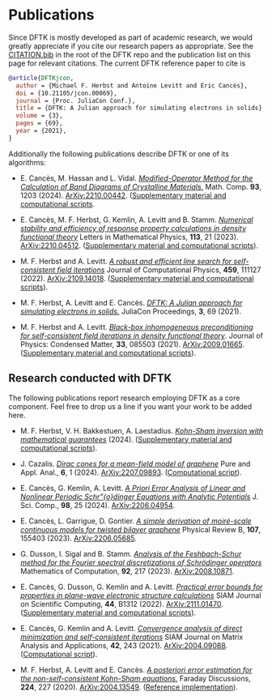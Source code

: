 # Publications

Since DFTK is mostly developed as part of academic research,
we would greatly appreciate if you cite our research papers as appropriate.
See the [CITATION.bib](https://github.com/JuliaMolSim/DFTK.jl/blob/master/CITATION.bib)
in the root of the DFTK repo and the publication list
on this page for relevant citations.
The current DFTK reference paper to cite is
```bibtex
@article{DFTKjcon,
  author = {Michael F. Herbst and Antoine Levitt and Eric Cancès},
  doi = {10.21105/jcon.00069},
  journal = {Proc. JuliaCon Conf.},
  title = {DFTK: A Julian approach for simulating electrons in solids},
  volume = {3},
  pages = {69},
  year = {2021},
}
```

Additionally the following publications describe DFTK or one of its algorithms:

- E. Cancès, M. Hassan and L. Vidal.
  [*Modified-Operator Method for the Calculation of Band Diagrams of Crystalline Materials.*](https://doi.org/10.1090/mcom/3897)
  Math. Comp. **93**, 1203 (2024).
  [ArXiv:2210.00442](https://arxiv.org/abs/2210.00442).
  ([Supplementary material and computational scripts](https://github.com/LaurentVidal95/ModifiedOp).

- E. Cancès, M. F. Herbst, G. Kemlin, A. Levitt and B. Stamm.
  [*Numerical stability and efficiency of response property calculations in density functional theory*](https://arxiv.org/abs/2210.04512)
  Letters in Mathematical Physics, **113**, 21 (2023).
  [ArXiv:2210.04512](https://arxiv.org/abs/2210.04512).
  ([Supplementary material and computational scripts](https://github.com/gkemlin/response-calculations-metals)).

- M. F. Herbst and A. Levitt.
  [*A robust and efficient line search for self-consistent field iterations*](https://arxiv.org/abs/2109.14018)
  Journal of Computational Physics, **459**, 111127 (2022).
  [ArXiv:2109.14018](https://arxiv.org/abs/2109.14018).
  ([Supplementary material and computational scripts](https://github.com/mfherbst/supporting-adaptive-damping/)).

- M. F. Herbst, A. Levitt and E. Cancès.
  [*DFTK: A Julian approach for simulating electrons in solids.*](https://doi.org/10.21105/jcon.00069)
  JuliaCon Proceedings, **3**, 69 (2021).

- M. F. Herbst and A. Levitt.
  [*Black-box inhomogeneous preconditioning for self-consistent field iterations in density functional theory*](https://doi.org/10.1088/1361-648X/abcbdb).
  Journal of Physics: Condensed Matter, **33**, 085503 (2021).
  [ArXiv:2009.01665](https://arxiv.org/abs/2009.01665).
  ([Supplementary material and computational scripts](https://github.com/mfherbst/supporting-ldos-preconditioning/)).


## Research conducted with DFTK
The following publications report research employing DFTK as a core component.
Feel free to drop us a line if you want your work to be added here.

- M. F. Herbst, V. H. Bakkestuen, A. Laestadius.
  [*Kohn-Sham inversion with mathematical guarantees*](https://arxiv.org/abs/2409.04372) (2024).
  ([Supplementary material and computational scripts](https://github.com/mfherbst/supporting-my-inversion)).

- J. Cazalis.
  [*Dirac cones for a mean-field model of graphene*](https://doi.org/10.2140/paa.2024.6.129)
  Pure and Appl. Anal., **6**, 1 (2024).
  [ArXiv:2207.09893](https://arxiv.org/abs/2207.09893).
  ([Computational script](https://github.com/JuliaMolSim/DFTK.jl/blob/f7fcc31c79436b2582ac1604d4ed8ac51a6fd3c8/examples/publications/2022_cazalis.jl)).

- E. Cancès, G. Kemlin, A. Levitt.
  [*A Priori Error Analysis of Linear and Nonlinear Periodic Schr\"{o}dinger Equations with Analytic Potentials*](https://doi.org/10.1007/s10915-023-02421-0)
  J. Sci. Comp., **98**, 25 (2024).
  [ArXiv:2206.04954](https://arxiv.org/abs/2206.04954).

- E. Cancès, L. Garrigue, D. Gontier.
  [*A simple derivation of moiré-scale continuous models for twisted bilayer graphene*](https://doi.org/10.1103/PhysRevB.107.155403)
  Physical Review B, **107**, 155403 (2023).
  [ArXiv:2206.05685](https://arxiv.org/abs/2206.05685).

- G. Dusson, I. Sigal and B. Stamm.
  [*Analysis of the Feshbach-Schur method for the Fourier spectral discretizations of Schrödinger operators*](http://doi.org/10.1090/mcom/3774)
  Mathematics of Computation, **92**, 217 (2023).
  [ArXiv:2008.10871](https://arxiv.org/abs/2008.10871).

- E. Cancès, G. Dusson, G. Kemlin and A. Levitt.
  [*Practical error bounds for properties in plane-wave electronic structure calculations*](https://doi.org/10.1137/21M1456224)
  SIAM Journal on Scientific Computing, **44**, B1312 (2022).
  [ArXiv:2111.01470](https://arxiv.org/abs/2111.01470).
  ([Supplementary material and computational scripts](https://github.com/gkemlin/paper-forces-estimator)).

- E. Cancès, G. Kemlin and A. Levitt.
  [*Convergence analysis of direct minimization and self-consistent iterations*](https://doi.org/10.1137/20M1332864)
  SIAM Journal on Matrix Analysis and Applications, **42**, 243 (2021).
  [ArXiv:2004.09088](https://arxiv.org/abs/2004.09088).
  ([Computational script](https://github.com/JuliaMolSim/DFTK.jl/blob/80c7452ef728f5e9f413f70e6d5eb4f8357075bc/examples/silicon_scf_convergence.jl)).

- M. F. Herbst, A. Levitt and E. Cancès.
  [*A posteriori error estimation for the non-self-consistent Kohn-Sham equations.*](https://doi.org/10.1039/D0FD00048E)
  Faraday Discussions, **224**, 227 (2020).
  [ArXiv:2004.13549](https://arxiv.org/abs/2004.13549).
  ([Reference implementation](https://github.com/mfherbst/error-estimates-nonscf-kohn-sham)).
